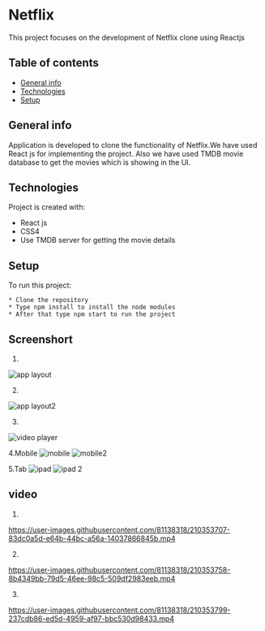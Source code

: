 # Netflix

This project focuses on the development of Netflix clone using Reactjs

## Table of contents

- [General info](#general-info)
- [Technologies](#technologies)
- [Setup](#setup)

## General info

Application is developed to clone the functionality of Netflix.We have used React js for implementing the project.
Also we have used TMDB movie database to get the movies which is showing in the UI.

## Technologies

Project is created with:

- React js
- CSS4
- Use TMDB server for getting the movie details

## Setup

To run this project:

```
* Clone the repository
* Type npm install to install the node modules
* After that type npm start to run the project
```

## Screenshort
1.
![app layout](https://user-images.githubusercontent.com/81138318/210352223-eacc4a40-f3e3-4851-9e31-80783ad105eb.png)

2.
![app layout2](https://user-images.githubusercontent.com/81138318/210352295-0fa6e3f5-be05-4607-a5de-36578fa7cc54.png)

3.
![video player](https://user-images.githubusercontent.com/81138318/210352309-1717c014-4001-4edd-8fd6-3c07690ec217.png)


4.Mobile
![mobile](https://user-images.githubusercontent.com/81138318/210370113-42a1bf33-a861-480d-8e16-644fb66ffeed.PNG)
![mobile2](https://user-images.githubusercontent.com/81138318/210370158-3b4cb465-a683-4cb1-b5d7-782d0e9c9271.PNG)

5.Tab
![ipad](https://user-images.githubusercontent.com/81138318/210370226-d2c24d86-4bdd-44fc-991e-0760cefe7a4f.PNG)
![ipad 2](https://user-images.githubusercontent.com/81138318/210370243-49bc541b-f90a-4124-8366-1e4fc3b95587.PNG)




## video
1.
https://user-images.githubusercontent.com/81138318/210353707-83dc0a5d-e64b-44bc-a56a-14037866845b.mp4

2.
https://user-images.githubusercontent.com/81138318/210353758-8b4349bb-79d5-46ee-98c5-509df2983eeb.mp4

3.
https://user-images.githubusercontent.com/81138318/210353799-237cdb86-ed5d-4959-af97-bbc530d98433.mp4

